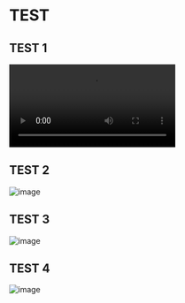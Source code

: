 # TEST
## TEST 1


<video class="video-js" controls preload="auto" controls  data-setup='{}'>
<source src="https://user-images.githubusercontent.com/15959667/209474030-9fae23da-a54d-4230-9c66-4ed5213c6ca4.mp4" type="video/mp4"></source>
</video>


## TEST 2
![image](https://user-images.githubusercontent.com/15959667/209473772-545d9a08-b33a-42e6-bbb4-b7ce22270acb.png)
## TEST 3
![image](https://user-images.githubusercontent.com/15959667/209473772-545d9a08-b33a-42e6-bbb4-b7ce22270acb.png)
## TEST 4
![image](https://user-images.githubusercontent.com/15959667/209473772-545d9a08-b33a-42e6-bbb4-b7ce22270acb.png)
